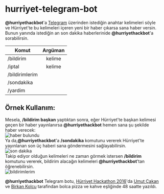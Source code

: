 # hurriyet-telegram-bot
**@hurriyethackbot**'a [Telegram](http://telegram.org) üzerinden istediğin anahtar kelimeleri söyle ve Hürriyet'te bu kelimeleri içeren yeni bir haber çıkarsa sana haber versin. Bunun yanında istediğin an son dakika haberlerinide **@hurriyethackbot**'a sorabilirsin.

| Komut           | Argüman       |
| -------------   |:-------------:|
| /bildirim       | kelime        |
| /iptal          | kelime        |
| /bildirimlerim  |               |
| /sondakika      |               |
| /yardim         |               |

## Örnek Kullanım:
Mesela, **/bildirim başkan** yaptıktan sonra, eğer Hürriyet'te başkan kelimesi geçen bir haber yayınlanırsa **@hurriyethackbot** hemen sana şu şekilde haber verecek:  
![haber bulundu](https://s3.amazonaws.com/poly-screenshots.angel.co/Project/ca/439574/f056bf01be451fe2e4044e13d9094a37-original.PNG)     
Ya da,**@hurriyethackbot**'a **/sondakika** komutunu vererek Hürriyet'te yayınlanan son üç haberi sana göndermesini sağlayabilirsin.  
![son dakika](https://s3.amazonaws.com/poly-screenshots.angel.co/Project/ca/439574/cd32f2174799c2857b5da2e9c580895b-original.PNG)  
Takip ediyor olduğun kelimeleri ne zaman görmek istersen **/bildirim** komutunu vererek, bildirim alacağın kelimeleri **@hurriyethackbot**'tan öğrenebilirsin.  
![bildirimlerim](https://s3.amazonaws.com/poly-screenshots.angel.co/Project/ca/439574/76d496f72fd61d5805f214ada0baa221-original.PNG)  

**@hurriyethackbot** Telegram botu, [Hürriyet Hackathon 2016](https://houseofapps.com/hackathon2016/)'da [Umut Çakan](https://tr.linkedin.com/in/umut-%C3%A7akan-0a2a7312a) ve [Birkan Kolcu](http://birkankolcu.com) tarafindan bolca pizza ve kahve eşliğinde 48 saatte yazıldı.
